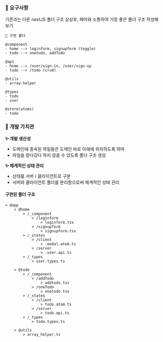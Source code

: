 ### 📍 요구사항

기존과는 다른 nextJS 폴더 구조 상상후, 페어와 소통하여 가장 좋은 폴더 구조 작성해보기

```
💫 구현 폴더

@component
- home --> loginform, signupform (toggle)
- todo --> onetodo, addTodo

@api
- home --> /user/sign-in, /user/sign-up
- todo --> /todo (crud)

@utils
- array-helper

@types
- todo
- user

@store(atoms)
- todo
```

### 🤩 개발 가치관

**✨ 개발 생산성**

- 도메인에 종속된 파일들은 도메인 바로 아래에 위치하도록 하여
- 파일을 왔다갔다 하지 않을 수 있도록 폴더 구조 생성

**✨ 체계적인 상태 관리**
- 상태를 서버 / 클라이언트로 구분
- 서버와 클라이언트 폴더를 분리함으로써 체계적인 상태 관리

#### 구현된 폴더 구조
```
> @app
    > @home
        > /_component
            > /loginform
                > loginform.tsx
            > /signupform
                > signupform.tsx
        > /_states
            > /client
                > .modal.atom.ts
            > /server
                > .user.api.ts
        > /_types
            > user.types.ts

    > @todo
        > /_component
            > /addTodo
                > addtodo.tsx
            > /oneTodo
                > onetodo.tsx
        > /_states
            > /client
                > todo.atom.ts
            > /server
                > todo.api.ts
        > /_types
            > todo.types.ts

    > @utils 
        > array_helper.ts
```